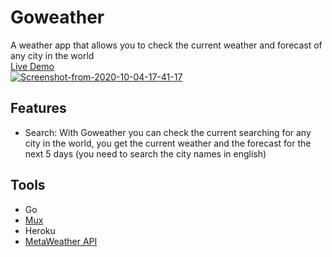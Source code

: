 # Goweather
A weather app that allows you to check the current weather and forecast of any city in the world
<br /><a href="https://golangweather.herokuapp.com/">Live Demo</a><br />
<a href="https://golangweather.herokuapp.com/"><img src="https://i.ibb.co/VxhDtmr/Screenshot-from-2020-10-04-17-41-17.png" alt="Screenshot-from-2020-10-04-17-41-17" border="0"></a><br />
## Features
- Search: With Goweather you can check the current searching for any city in the world, you get the current weather and the forecast for the next 5 days (you need to search the city names in english)<br />
## Tools
- Go<br>
- <a href="https://github.com/gorilla/mux">Mux</a>
- Heroku
- <a href="https://www.metaweather.com/api/">MetaWeather API</a>
